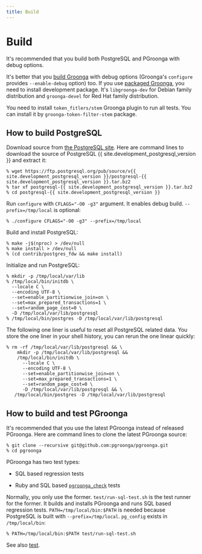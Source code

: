 ```yaml
---
title: Build
---
```


# Build

It's recommended that you build both PostgreSQL and PGroonga with debug options.

It's better that you [build Groonga][groonga-build] with debug options (Groonga's `configure` provides `--enable-debug` option) too. If you use [packaged Groonga][groonga-install], you need to install development package. It's `libgroonga-dev` for Debian family distribution and `groonga-devel` for Red Hat family distribution.

You need to install `token_fitlers/stem` Groonga plugin to run all tests. You can install it by `groonga-token-filter-stem` package.

## How to build PostgreSQL

Download source from [the PostgreSQL site][postgresql-source-download]. Here are command lines to download the source of PostgreSQL {{ site.development_postgresql_version }} and extract it:

```console
% wget https://ftp.postgresql.org/pub/source/v{{ site.development_postgresql_version }}/postgresql-{{ site.development_postgresql_version }}.tar.bz2
% tar xf postgresql-{{ site.development_postgresql_version }}.tar.bz2
% cd postgresql-{{ site.development_postgresql_version }}
```

Run `configure` with `CFLAGS="-O0 -g3"` argument. It enables debug build. `--prefix=/tmp/local` is optional:

```console
% ./configure CFLAGS="-O0 -g3" --prefix=/tmp/local
```

Build and install PostgreSQL:

```console
% make -j$(nproc) > /dev/null
% make install > /dev/null
% (cd contrib/postgres_fdw && make install)
```

Initialize and run PostgreSQL:

```console
% mkdir -p /tmp/local/var/lib
% /tmp/local/bin/initdb \
  --locale C \
  --encoding UTF-8 \
  --set=enable_partitionwise_join=on \
  --set=max_prepared_transactions=1 \
  --set=random_page_cost=0 \
  -D /tmp/local/var/lib/postgresql
% /tmp/local/bin/postgres -D /tmp/local/var/lib/postgresql
```

The following one liner is useful to reset all PostgreSQL related data. You store the one liner in your shell history, you can rerun the one linear quickly:

```console
% rm -rf /tmp/local/var/lib/postgresql && \
    mkdir -p /tmp/local/var/lib/postgresql &&
    /tmp/local/bin/initdb \
      --locale C \
      --encoding UTF-8 \
      --set=enable_partitionwise_join=on \
      --set=max_prepared_transactions=1 \
      --set=random_page_cost=0 \
      -D /tmp/local/var/lib/postgresql && \
   /tmp/local/bin/postgres -D /tmp/local/var/lib/postgresql
```

## How to build and test PGroonga

It's recommended that you use the latest PGroonga instead of released PGroonga. Here are command lines to clone the latest PGroonga source:

```console
% git clone --recursive git@github.com:pgroonga/pgroonga.git
% cd pgroonga
```

PGroonga has two test types:

  * SQL based regression tests

  * Ruby and SQL based [`pgroonga_check`][pgroonga-check] tests

Normally, you only use the former. `test/run-sql-test.sh` is the test runner for the former. It builds and installs PGroonga and runs SQL based regression tests. `PATH=/tmp/local/bin:$PATH` is needed because PostgreSQL is built with `--prefix=/tmp/local`. `pg_config` exists in `/tmp/local/bin`:

```console
% PATH=/tmp/local/bin:$PATH test/run-sql-test.sh
```

See also [test](test.html).

[postgresql-source-download]:https://www.postgresql.org/ftp/source/

[groonga-build]:https://groonga.org/docs/install/others.html

[groonga-install]:https://groonga.org/docs/install.html

[pgroonga-check]:../reference/modules/pgroonga-check.html
